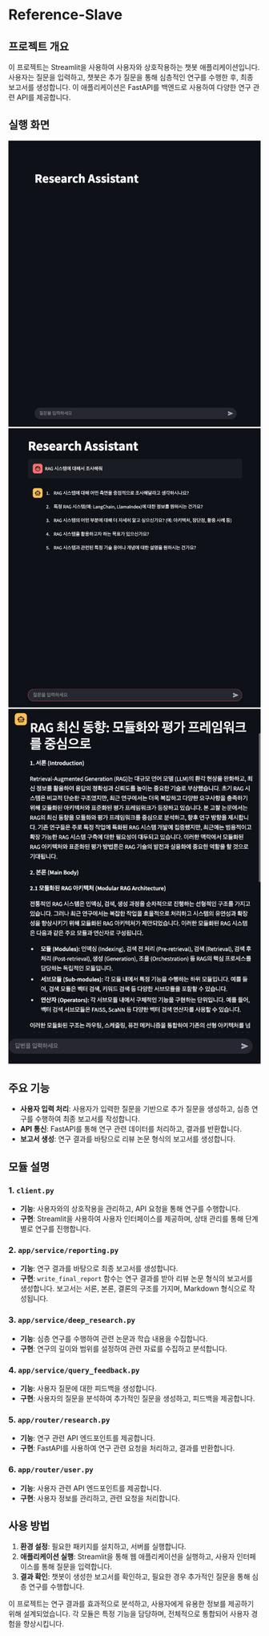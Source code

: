 # Reference-Slave

## 프로젝트 개요
이 프로젝트는 Streamlit을 사용하여 사용자와 상호작용하는 챗봇 애플리케이션입니다. 사용자는 질문을 입력하고, 챗봇은 추가 질문을 통해 심층적인 연구를 수행한 후, 최종 보고서를 생성합니다. 이 애플리케이션은 FastAPI를 백엔드로 사용하여 다양한 연구 관련 API를 제공합니다.

## 실행 화면
![image](./images/UI_main.png)
![image](./images/query_feedback.png)
![image](./images/report.png)

## 주요 기능
- **사용자 입력 처리**: 사용자가 입력한 질문을 기반으로 추가 질문을 생성하고, 심층 연구를 수행하여 최종 보고서를 작성합니다.
- **API 통신**: FastAPI를 통해 연구 관련 데이터를 처리하고, 결과를 반환합니다.
- **보고서 생성**: 연구 결과를 바탕으로 리뷰 논문 형식의 보고서를 생성합니다.

## 모듈 설명

### 1. `client.py`
- **기능**: 사용자와의 상호작용을 관리하고, API 요청을 통해 연구를 수행합니다.
- **구현**: Streamlit을 사용하여 사용자 인터페이스를 제공하며, 상태 관리를 통해 단계별로 연구를 진행합니다.

### 2. `app/service/reporting.py`
- **기능**: 연구 결과를 바탕으로 최종 보고서를 생성합니다.
- **구현**: `write_final_report` 함수는 연구 결과를 받아 리뷰 논문 형식의 보고서를 생성합니다. 보고서는 서론, 본론, 결론의 구조를 가지며, Markdown 형식으로 작성됩니다.

### 3. `app/service/deep_research.py`
- **기능**: 심층 연구를 수행하여 관련 논문과 학습 내용을 수집합니다.
- **구현**: 연구의 깊이와 범위를 설정하여 관련 자료를 수집하고 분석합니다.

### 4. `app/service/query_feedback.py`
- **기능**: 사용자 질문에 대한 피드백을 생성합니다.
- **구현**: 사용자의 질문을 분석하여 추가적인 질문을 생성하고, 피드백을 제공합니다.

### 5. `app/router/research.py`
- **기능**: 연구 관련 API 엔드포인트를 제공합니다.
- **구현**: FastAPI를 사용하여 연구 관련 요청을 처리하고, 결과를 반환합니다.

### 6. `app/router/user.py`
- **기능**: 사용자 관련 API 엔드포인트를 제공합니다.
- **구현**: 사용자 정보를 관리하고, 관련 요청을 처리합니다.

## 사용 방법
1. **환경 설정**: 필요한 패키지를 설치하고, 서버를 실행합니다.
2. **애플리케이션 실행**: Streamlit을 통해 웹 애플리케이션을 실행하고, 사용자 인터페이스를 통해 질문을 입력합니다.
3. **결과 확인**: 챗봇이 생성한 보고서를 확인하고, 필요한 경우 추가적인 질문을 통해 심층 연구를 수행합니다.

이 프로젝트는 연구 결과를 효과적으로 분석하고, 사용자에게 유용한 정보를 제공하기 위해 설계되었습니다. 각 모듈은 특정 기능을 담당하며, 전체적으로 통합되어 사용자 경험을 향상시킵니다.
